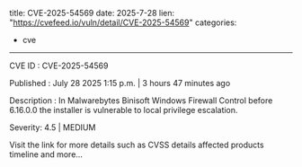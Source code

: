  
title: CVE-2025-54569
date: 2025-7-28
lien: "https://cvefeed.io/vuln/detail/CVE-2025-54569"
categories:
  - cve
---

CVE ID : CVE-2025-54569

Published :  July 28
2025
1:15 p.m. | 3 hours
47 minutes ago

Description : In Malwarebytes Binisoft Windows Firewall Control before 6.16.0.0
the installer is vulnerable to local privilege escalation.

Severity: 4.5 | MEDIUM

Visit the link for more details
such as CVSS details
affected products
timeline
and more...
